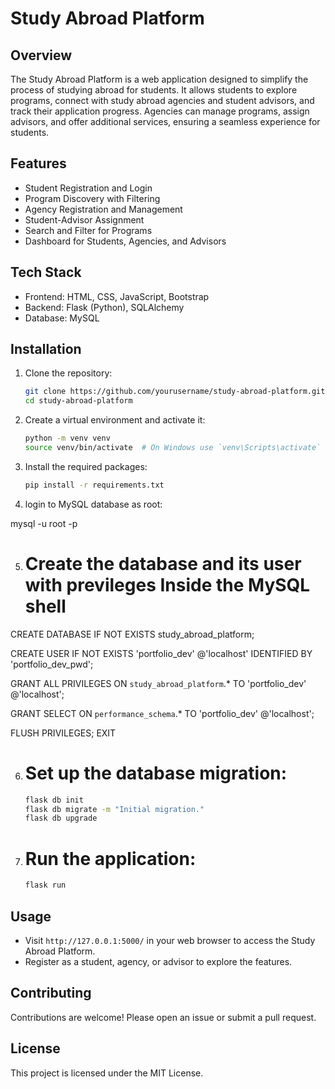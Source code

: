 # Study Abroad Platform

## Overview

The Study Abroad Platform is a web application designed to simplify the process of studying abroad for students. It allows students to explore programs, connect with study abroad agencies and student advisors, and track their application progress. Agencies can manage programs, assign advisors, and offer additional services, ensuring a seamless experience for students.

## Features

- Student Registration and Login
- Program Discovery with Filtering
- Agency Registration and Management
- Student-Advisor Assignment
- Search and Filter for Programs
- Dashboard for Students, Agencies, and Advisors

## Tech Stack

- Frontend: HTML, CSS, JavaScript, Bootstrap
- Backend: Flask (Python), SQLAlchemy
- Database: MySQL

## Installation

1. Clone the repository:

   ```bash
   git clone https://github.com/yourusername/study-abroad-platform.git
   cd study-abroad-platform
   ```

2. Create a virtual environment and activate it:

   ```bash
   python -m venv venv
   source venv/bin/activate  # On Windows use `venv\Scripts\activate`
   ```

3. Install the required packages:

   ```bash
   pip install -r requirements.txt
   ```

4. login to MySQL database as root:

mysql -u root -p

5. # Create the database and its user with previleges Inside the MySQL shell

CREATE DATABASE IF NOT EXISTS study_abroad_platform;

CREATE USER IF NOT EXISTS 'portfolio_dev' @'localhost' IDENTIFIED BY 'portfolio_dev_pwd';

GRANT ALL PRIVILEGES ON `study_abroad_platform`.\* TO 'portfolio_dev' @'localhost';

GRANT
SELECT
ON `performance_schema`.\* TO 'portfolio_dev' @'localhost';

FLUSH PRIVILEGES;
EXIT

6. # Set up the database migration:

   ```bash
   flask db init
   flask db migrate -m "Initial migration."
   flask db upgrade
   ```

7. # Run the application:
   ```bash
   flask run
   ```

## Usage

- Visit `http://127.0.0.1:5000/` in your web browser to access the Study Abroad Platform.
- Register as a student, agency, or advisor to explore the features.

## Contributing

Contributions are welcome! Please open an issue or submit a pull request.

## License

This project is licensed under the MIT License.
